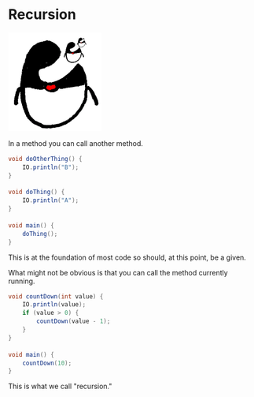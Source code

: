 # Recursion


<img src="/recursion/header.png" height="200px"/>

In a method you can call another method.

```java
void doOtherThing() {
    IO.println("B");
}

void doThing() {
    IO.println("A");
}

void main() {
    doThing();
}
```

This is at the foundation of most code so should, at this point,
be a given.

What might not be obvious is that you can call the method currently running.

```java
void countDown(int value) {
    IO.println(value);
    if (value > 0) {
        countDown(value - 1);
    }
}

void main() {
    countDown(10);
}
```

This is what we call "recursion."